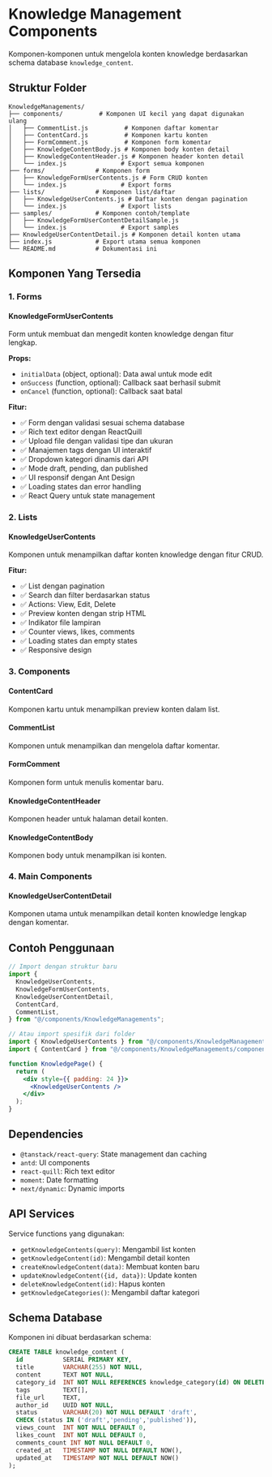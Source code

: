 # Knowledge Management Components

Komponen-komponen untuk mengelola konten knowledge berdasarkan schema database `knowledge_content`.

## Struktur Folder

```text
KnowledgeManagements/
├── components/          # Komponen UI kecil yang dapat digunakan ulang
│   ├── CommentList.js          # Komponen daftar komentar
│   ├── ContentCard.js          # Komponen kartu konten
│   ├── FormComment.js          # Komponen form komentar
│   ├── KnowledgeContentBody.js # Komponen body konten detail
│   ├── KnowledgeContentHeader.js # Komponen header konten detail
│   └── index.js               # Export semua komponen
├── forms/              # Komponen form
│   ├── KnowledgeFormUserContents.js # Form CRUD konten
│   └── index.js               # Export forms
├── lists/              # Komponen list/daftar
│   ├── KnowledgeUserContents.js # Daftar konten dengan pagination
│   └── index.js               # Export lists
├── samples/            # Komponen contoh/template
│   ├── KnowledgeFormUserContentDetailSample.js
│   └── index.js               # Export samples
├── KnowledgeUserContentDetail.js # Komponen detail konten utama
├── index.js            # Export utama semua komponen
└── README.md           # Dokumentasi ini
```

## Komponen Yang Tersedia

### 1. Forms

#### KnowledgeFormUserContents

Form untuk membuat dan mengedit konten knowledge dengan fitur lengkap.

**Props:**

- `initialData` (object, optional): Data awal untuk mode edit
- `onSuccess` (function, optional): Callback saat berhasil submit
- `onCancel` (function, optional): Callback saat batal

**Fitur:**

- ✅ Form dengan validasi sesuai schema database
- ✅ Rich text editor dengan ReactQuill
- ✅ Upload file dengan validasi tipe dan ukuran
- ✅ Manajemen tags dengan UI interaktif
- ✅ Dropdown kategori dinamis dari API
- ✅ Mode draft, pending, dan published
- ✅ UI responsif dengan Ant Design
- ✅ Loading states dan error handling
- ✅ React Query untuk state management

### 2. Lists

#### KnowledgeUserContents

Komponen untuk menampilkan daftar konten knowledge dengan fitur CRUD.

**Fitur:**

- ✅ List dengan pagination
- ✅ Search dan filter berdasarkan status
- ✅ Actions: View, Edit, Delete
- ✅ Preview konten dengan strip HTML
- ✅ Indikator file lampiran
- ✅ Counter views, likes, comments
- ✅ Loading states dan empty states
- ✅ Responsive design

### 3. Components

#### ContentCard

Komponen kartu untuk menampilkan preview konten dalam list.

#### CommentList

Komponen untuk menampilkan dan mengelola daftar komentar.

#### FormComment

Komponen form untuk menulis komentar baru.

#### KnowledgeContentHeader

Komponen header untuk halaman detail konten.

#### KnowledgeContentBody

Komponen body untuk menampilkan isi konten.

### 4. Main Components

#### KnowledgeUserContentDetail

Komponen utama untuk menampilkan detail konten knowledge lengkap dengan komentar.

## Contoh Penggunaan

```jsx
// Import dengan struktur baru
import {
  KnowledgeUserContents,
  KnowledgeFormUserContents,
  KnowledgeUserContentDetail,
  ContentCard,
  CommentList,
} from "@/components/KnowledgeManagements";

// Atau import spesifik dari folder
import { KnowledgeUserContents } from "@/components/KnowledgeManagements/lists";
import { ContentCard } from "@/components/KnowledgeManagements/components";

function KnowledgePage() {
  return (
    <div style={{ padding: 24 }}>
      <KnowledgeUserContents />
    </div>
  );
}
```

## Dependencies

- `@tanstack/react-query`: State management dan caching
- `antd`: UI components
- `react-quill`: Rich text editor
- `moment`: Date formatting
- `next/dynamic`: Dynamic imports

## API Services

Service functions yang digunakan:

- `getKnowledgeContents(query)`: Mengambil list konten
- `getKnowledgeContent(id)`: Mengambil detail konten
- `createKnowledgeContent(data)`: Membuat konten baru
- `updateKnowledgeContent({id, data})`: Update konten
- `deleteKnowledgeContent(id)`: Hapus konten
- `getKnowledgeCategories()`: Mengambil daftar kategori

## Schema Database

Komponen ini dibuat berdasarkan schema:

```sql
CREATE TABLE knowledge_content (
  id           SERIAL PRIMARY KEY,
  title        VARCHAR(255) NOT NULL,
  content      TEXT NOT NULL,
  category_id  INT NOT NULL REFERENCES knowledge_category(id) ON DELETE RESTRICT,
  tags         TEXT[],
  file_url     TEXT,
  author_id    UUID NOT NULL,
  status       VARCHAR(20) NOT NULL DEFAULT 'draft',
  CHECK (status IN ('draft','pending','published')),
  views_count  INT NOT NULL DEFAULT 0,
  likes_count  INT NOT NULL DEFAULT 0,
  comments_count INT NOT NULL DEFAULT 0,
  created_at   TIMESTAMP NOT NULL DEFAULT NOW(),
  updated_at   TIMESTAMP NOT NULL DEFAULT NOW()
);
```
